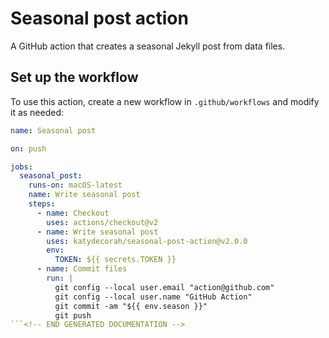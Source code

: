 # Seasonal post action

A GitHub action that creates a seasonal Jekyll post from data files.


<!-- START GENERATED DOCUMENTATION -->

## Set up the workflow

To use this action, create a new workflow in `.github/workflows` and modify it as needed:

```yml
name: Seasonal post

on: push

jobs:
  seasonal_post:
    runs-on: macOS-latest
    name: Write seasonal post
    steps:
      - name: Checkout
        uses: actions/checkout@v2
      - name: Write seasonal post
        uses: katydecorah/seasonal-post-action@v2.0.0
        env:
          TOKEN: ${{ secrets.TOKEN }}
      - name: Commit files
        run: |
          git config --local user.email "action@github.com"
          git config --local user.name "GitHub Action"
          git commit -am "${{ env.season }}"
          git push
```<!-- END GENERATED DOCUMENTATION -->
